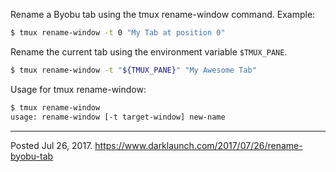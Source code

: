 Rename a Byobu tab using the tmux rename-window command. Example:

```bash
$ tmux rename-window -t 0 "My Tab at position 0"
```

Rename the current tab using the environment variable `$TMUX_PANE`.

```bash
$ tmux rename-window -t "${TMUX_PANE}" "My Awesome Tab"
```

Usage for tmux rename-window:

```bash
$ tmux rename-window
usage: rename-window [-t target-window] new-name
```

---

Posted Jul 26, 2017.
https://www.darklaunch.com/2017/07/26/rename-byobu-tab